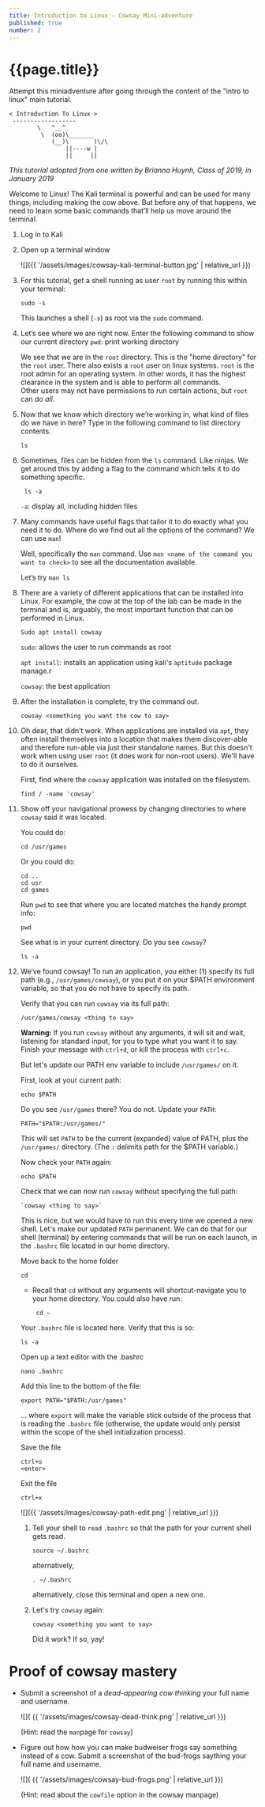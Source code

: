 ```yaml
---
title: Introduction to Linux - Cowsay Mini-adventure
published: true
number: 2
---
```


<h1>{{page.title}}</h1>

Attempt this miniadventure after going through the content of the "intro to linux" main tutorial.

```
< Introduction To Linux >
 ------------------
        \   ^__^
         \  (oo)\_______
            (__)\       )\/\
                ||----w |
                ||     ||
```

_This tutorial adopted from one written by Brianna Huynh, Class of 2019, in January 2019_



Welcome to Linux!  The Kali terminal is powerful and can be used for many things, including making the cow above.  But before any of that happens, 
we need to learn some basic commands that’ll help us move around the terminal.  

1.  Log in to Kali
2.  Open up a terminal window

    ![]({{ '/assets/images/cowsay-kali-terminal-button.jpg' | relative_url }})

3.  For this tutorial, get a shell running as user `root` by running this within your terminal:

        sudo -s
        
    This launches a shell (`-s`) as root via the `sudo` command.

3.  Let’s see where we are right now.  Enter the following command to show our current directory
    `pwd`: print working directory
    
    We see that we are in the `root` directory. This is the "home directory" for the `root` user. There also exists a `root` user on linux systems. `root` is the root 
    admin for an operating system. In other words, it has the highest clearance in the system and is able to perform all commands.  
    Other users may not have permissions to run certain actions, but `root` can do _all_.
    
    
4.	Now that we know which directory we’re working in, what kind of files do we have in here?  Type in the following command to list directory contents.

        ls
    
5. Sometimes, files can be hidden from the `ls` command.  Like ninjas.  We get around this by adding a flag to the command which tells it to do something specific.
        
        ls -a
        
   `-a`: display all, including hidden files
   
6.  Many commands have useful flags that tailor it to do exactly what you need it to do.  Where do we find out all the options of the command?  We can use `man`!
    
    Well, specifically the `man` command.  Use `man <name of the command you want to check>` to see all the documentation available.
        
    Let’s try `man ls`
    
8.	There are a variety of different applications that can be installed into Linux.  For example, the cow at the top of the lab can be made in the terminal and is, 
    arguably, the most important function that can be performed in Linux.  

        Sudo apt install cowsay 
    
    `sudo`: allows the user to run commands as root
    
    `apt install`: installs an application using kali's `aptitude` package manage.r
    
    `cowsay`: the best application
    
9.  After the installation is complete, try the command out.
    
        cowsay <something you want the cow to say>
        
10. Oh dear, that didn’t work. When applications are installed via `apt`, they often install themselves into a location that makes them discover-able and therefore 
    run-able via just their standalone names. But this doesn't work when using user `root` (it does work for non-root users). We'll have to do it ourselves.

    First, find where the `cowsay` application was installed on the filesystem.
    
        find / -name 'cowsay'

11. Show off your navigational prowess by changing directories to where `cowsay` said it was located.

    You could do:
        
        cd /usr/games
        
    Or you could do:
    
        cd ..
        cd usr
        cd games
        
    Run `pwd` to see that where you are located matches the handy prompt info:
    
        pwd
        
    See what is in your current directory. Do you see `cowsay`? 
    
        ls -a
            
12. We’ve found cowsay! To run an application, you either (1) specify its full path (e.g., `/usr/games/cowsay`), or you put it on your $PATH environment variable, so that you do not have
    to specify its path. 
    
    Verify that you can run `cowsay` via its full path:
    
        /usr/games/cowsay <thing to say>
        
    <div class='alert alert-warning'><strong>Warning: </strong>If you run <code>cowsay</code> without any arguments, it will sit and wait, listening for standard input, for you to type what you want
    it to say. Finish your message with <code>ctrl+d</code>, or kill the process with <code>ctrl+c</code>.</div>
        
    But let's update our PATH env variable to include `/usr/games/` on it.
    
    First, look at your current path:
        
        echo $PATH
        
    Do you see `/usr/games` there? You do not. Update your `PATH`:
        
        PATH="$PATH:/usr/games/"
        
    This will set `PATH` to be the current (expanded) value of PATH, plus the `/usr/games/` directory. (The `:` delimits path for the $PATH variable.)
    
    Now check your `PATH` again:
        
        echo $PATH
    
    Check that we can now run `cowsay` without specifying the full path:
    
        `cowsay <thing to say>`
    
    This is nice, but we would have to run this every time we opened a new shell. Let's make our updated `PATH` permanent. We can do that for our shell (terminal) by entering commands
    that will be run on each launch, in the `.bashrc` file located in our home directory.

    Move back to the home folder
    
        cd
        
    *  Recall that `cd` without any arguments will shortcut-navigate you to your home directory. You could also have run:
    
            cd ~
        
    Your `.bashrc` file is located here. Verify that this is so:
    
        ls -a
        
    Open up a text editor with the .bashrc 
        
        nano .bashrc

    Add this line to the bottom of the file:

        export PATH="$PATH:/usr/games"
        
    ... where `export` will make the variable stick outside of the process that is reading the `.bashrc` file (otherwise, the update would only persist within the scope of the shell initialization process).

    Save the file
        
        ctrl+o
        <enter>
        
    Exit the file
        
        ctrl+x
        
    ![]({{ '/assets/images/cowsay-path-edit.png' | relative_url }})
    
    1.  Tell your shell to `read` `.bashrc` so that the path for your current shell gets read.
    
            source ~/.bashrc
        
        alternatively,
    
            . ~/.bashrc
    
        alternatively, close this terminal and open a new one.
    
    1.  Let's try `cowsay` again:
    
            cowsay <something you want to say>
    
        Did it work? If so, yay!
    

# Proof of cowsay mastery

*   Submit a screenshot of a _dead-appearing cow_ _thinking_ your full name and username.    

    ![]( {{ '/assets/images/cowsay-dead-think.png' | relative_url }})
    
    (Hint: read the `man`page for `cowsay`)
    
*   Figure out how how you can make budweiser frogs say something instead of a cow. Submit a screenshot of the bud-frogs saything your full name and username.
    
    ![]( {{ '/assets/images/cowsay-bud-frogs.png' | relative_url }})
    
    (Hint: read about the `cowfile` option in the cowsay manpage)
    
    


    
    





    


    

